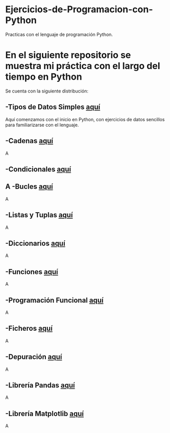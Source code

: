 # Ejercicios-de-Programacion-con-Python

Practicas con el lenguaje de programación Python.

En el siguiente repositorio se muestra mi práctica con el largo del tiempo en Python
=====================================================================================

Se cuenta con la siguiente distribución:

-Tipos de Datos Simples [aquí]()
---------------------------------
Aquí comenzamos con el inicio en Python, con ejercicios de datos sencillos para familiarizarse con el lenguaje.

-Cadenas [aquí]()
---------------------------------
A

-Condicionales [aquí]()
---------------------------------
A
-Bucles [aquí]()
---------------------------------
A

-Listas y Tuplas [aquí]()
---------------------------------
A

-Diccionarios [aquí]()
---------------------------------
A

-Funciones [aquí]()
---------------------------------
A

-Programación Funcional [aquí]()
---------------------------------
A

-Ficheros [aquí]()
---------------------------------
A

-Depuración [aquí]()
---------------------------------
A

-Librería Pandas [aquí]()
---------------------------------
A

-Librería Matplotlib [aquí]()
---------------------------------
A
